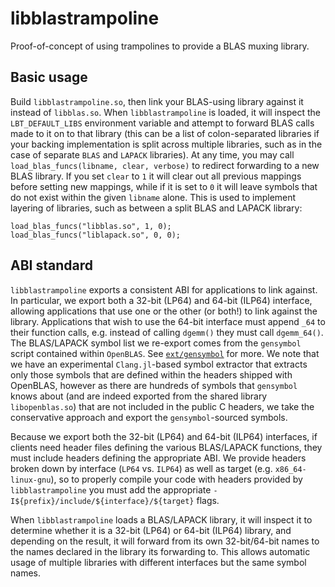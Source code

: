 # libblastrampoline

Proof-of-concept of using trampolines to provide a BLAS muxing library.

## Basic usage

Build `libblastrampoline.so`, then link your BLAS-using library against it instead of `libblas.so`.
When `libblastrampoline` is loaded, it will inspect the `LBT_DEFAULT_LIBS` environment variable and attempt to forward BLAS calls made to it on to that library (this can be a list of colon-separated libraries if your backing implementation is split across multiple libraries, such as in the case of separate `BLAS` and `LAPACK` libraries).
At any time, you may call `load_blas_funcs(libname, clear, verbose)` to redirect forwarding to a new BLAS library.
If you set `clear` to `1` it will clear out all previous mappings before setting new mappings, while if it is set to `0` it will leave symbols that do not exist within the given `libname` alone.
This is used to implement layering of libraries, such as between a split BLAS and LAPACK library:
```
load_blas_funcs("libblas.so", 1, 0);
load_blas_funcs("liblapack.so", 0, 0);
```

## ABI standard

`libblastrampoline` exports a consistent ABI for applications to link against.
In particular, we export both a 32-bit (LP64) and 64-bit (ILP64) interface, allowing applications that use one or the other (or both!) to link against the library.
Applications that wish to use the 64-bit interface must append `_64` to their function calls, e.g. instead of calling `dgemm()` they must call `dgemm_64()`.
The BLAS/LAPACK symbol list we re-export comes from the `gensymbol` script contained within `OpenBLAS`.
See [`ext/gensymbol`](ext/gensymbol) for more.
We note that we have an experimental `Clang.jl`-based symbol extractor that extracts only those symbols that are defined within the headers shipped with OpenBLAS, however as there are hundreds of symbols that `gensymbol` knows about (and are indeed exported from the shared library `libopenblas.so`) that are not included in the public C headers, we take the conservative approach and export the `gensymbol`-sourced symbols.

Because we export both the 32-bit (LP64) and 64-bit (ILP64) interfaces, if clients need header files defining the various BLAS/LAPACK functions, they must include headers defining the appropriate ABI.
We provide headers broken down by interface (`LP64` vs. `ILP64`) as well as target (e.g. `x86_64-linux-gnu`), so to properly compile your code with headers provided by `libblastrampoline` you must add the appropriate `-I${prefix}/include/${interface}/${target}` flags.

When `libblastrampoline` loads a BLAS/LAPACK library, it will inspect it to determine whether it is a 32-bit (LP64) or 64-bit (ILP64) library, and depending on the result, it will forward from its own 32-bit/64-bit names to the names declared in the library its forwarding to.  This allows automatic usage of multiple libraries with different interfaces but the same symbol names.